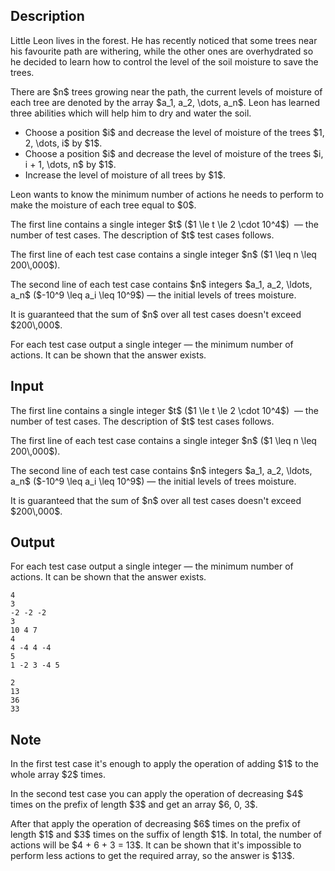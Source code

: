 ## Description

<div><p>Little Leon lives in the forest. He has recently noticed that some trees near his favourite path are withering, while the other ones are overhydrated so he decided to learn how to control the level of the soil moisture to save the trees.</p><p>There are $n$ trees growing near the path, the current levels of moisture of each tree are denoted by the array $a_1, a_2, \dots, a_n$. Leon has learned three abilities which will help him to dry and water the soil.</p><ul> <li> Choose a position $i$ and decrease the level of moisture of the trees $1, 2, \dots, i$ by $1$. </li><li> Choose a position $i$ and decrease the level of moisture of the trees $i, i + 1, \dots, n$ by $1$. </li><li> Increase the level of moisture of all trees by $1$. </li></ul><p>Leon wants to know the minimum number of actions he needs to perform to make the moisture of each tree equal to $0$.</p></div><div class="input-specification"><p>The first line contains a single integer $t$ ($1 \le t \le 2 \cdot 10^4$) &nbsp;— the number of test cases. The description of $t$ test cases follows.</p><p>The first line of each test case contains a single integer $n$ ($1 \leq n \leq 200\,000$).</p><p>The second line of each test case contains $n$ integers $a_1, a_2, \ldots, a_n$ ($-10^9 \leq a_i \leq 10^9$) — the initial levels of trees moisture. </p><p>It is guaranteed that the sum of $n$ over all test cases doesn't exceed $200\,000$.</p></div><div class="output-specification"><p>For each test case output a single integer — the minimum number of actions. It can be shown that the answer exists.</p></div>

## Input

<p>The first line contains a single integer $t$ ($1 \le t \le 2 \cdot 10^4$) &nbsp;— the number of test cases. The description of $t$ test cases follows.</p><p>The first line of each test case contains a single integer $n$ ($1 \leq n \leq 200\,000$).</p><p>The second line of each test case contains $n$ integers $a_1, a_2, \ldots, a_n$ ($-10^9 \leq a_i \leq 10^9$) — the initial levels of trees moisture. </p><p>It is guaranteed that the sum of $n$ over all test cases doesn't exceed $200\,000$.</p>

## Output

<p>For each test case output a single integer — the minimum number of actions. It can be shown that the answer exists.</p>





```input1
4
3
-2 -2 -2
3
10 4 7
4
4 -4 4 -4
5
1 -2 3 -4 5
```




```output1
2
13
36
33
```



## Note

<p>In the first test case it's enough to apply the operation of adding $1$ to the whole array $2$ times. </p><p>In the second test case you can apply the operation of decreasing $4$ times on the prefix of length $3$ and get an array $6, 0, 3$. </p><p>After that apply the operation of decreasing $6$ times on the prefix of length $1$ and $3$ times on the suffix of length $1$. In total, the number of actions will be $4 + 6 + 3 = 13$. It can be shown that it's impossible to perform less actions to get the required array, so the answer is $13$. </p>
